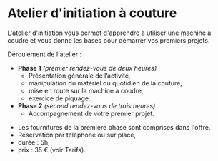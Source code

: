 # Atelier d'initiation à couture

L'atelier d'initiation vous permet d'apprendre à utiliser une machine à coudre
et vous donne les bases pour démarrer vos premiers projets.

Déroulement de l'atelier :
* __Phase 1__ _(premier rendez-vous de deux heures)_
  * Présentation générale de l’activité,
  * manipulation du matériel du quotidien de la couture,
  * mise en route sur la machine à coudre,
  * exercice de piquage.
* __Phase 2__ _(second rendez-vous de trois heures)_
  * Accompagnement de votre premier projet.

<div class="info">
  <ul>
    <li>Les fournitures de la première phase sont comprises dans l'offre.</li>
    <li>Réservation par téléphone ou sur place,</li>
    <li>durée : 5h,</li>
    <li>prix : 35 € (voir Tarifs).</li>
  </li>
</div>
